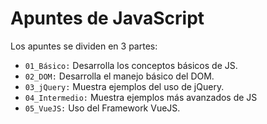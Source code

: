 # Apuntes de JavaScript

Los apuntes se dividen en 3 partes:
- `01_Básico:` Desarrolla los conceptos básicos de JS.
- `02_DOM:` Desarrolla el manejo básico del DOM.
- `03_jQuery:` Muestra ejemplos del uso de jQuery.
- `04_Intermedio:` Muestra ejemplos más avanzados de JS
- `05_VueJS:` Uso del Framework VueJS.

